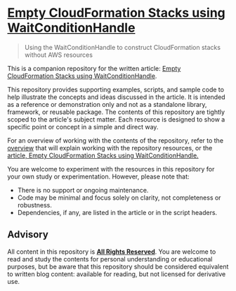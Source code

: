 # [Empty CloudFormation Stacks using WaitConditionHandle](https://writing.aeydr.dev/notes/aws-cfn-empty-template-stacks)
> Using the WaitConditionHandle to construct CloudFormation stacks without AWS resources

This is a companion repository for the written article: [Empty CloudFormation Stacks using WaitConditionHandle](https://writing.aeydr.dev/notes/aws-cfn-empty-template-stacks).

This repository provides supporting examples, scripts, and sample code to help illustrate the concepts and ideas discussed in the article. It is intended as a reference or demonstration only and not as a standalone library, framework, or reusable package. The contents of this repository are tightly scoped to the article's subject matter. Each resource is designed to show a specific point or concept in a simple and direct way.

For an overview of working with the contents of the repository, refer to the [overview](docs/overview.md) that will explain working with the repository resources, or the [article, Empty CloudFormation Stacks using WaitConditionHandle.](https://writing.aeydr.dev/notes/aws-cfn-empty-template-stacks)

You are welcome to experiment with the resources in this repository for your own study or experimentation. However, please note that:

- There is no support or ongoing maintenance.
- Code may be minimal and focus solely on clarity, not completeness or robustness.
- Dependencies, if any, are listed in the article or in the script headers.

## Advisory

All content in this repository is [**All Rights Reserved**](LICENSE). You are welcome to read and study the contents for personal understanding or educational purposes, but be aware that this repository should be considered equivalent to written blog content: available for reading, but not licensed for derivative use.

